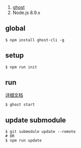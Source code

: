 1. [ghost](https://github.com/TryGhost/Ghost)
2. Node.js 8.9.x

## global
```console
$ npm install ghost-cli -g
```

## setup
```console
$ npm run init
```

## run

[详细文档](https://docs.ghost.org/v1.0.0/docs/ghost-cli)

```console
$ ghost start
```

## update submodule

```console
$ git submodule update --remote
# OR
$ npm run update
```
